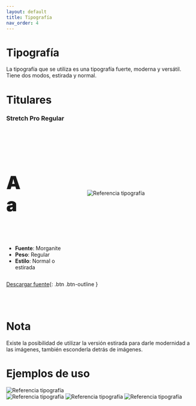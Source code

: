 ```yaml
---
layout: default
title: Tipografía
nav_order: 4
---
```

# Tipografía 

La tipografía que se utiliza es una tipografía fuerte, moderna y versátil. Tiene dos modos, estirada y normal.

# Titulares

### Stretch Pro Regular
<br><br>

<div style="display:flex;flex-direction:row;flex-wrap:wrap;justify-content:space-between;align-items:center">
<div style="width:13%">
<h4 style="font-size: 3rem !important;font-weight:900">Aa</h4>
</div>
<div style="width:54%;overflow-wrap: anywhere;padding: 1rem;">
<img src="../../assets/images/fuente-stretch.png" alt="Referencia tipografía"/>
</div>
<div style="width:33%">
<ul>
<li><strong>Fuente</strong>: Morganite</li>
<li><strong>Peso</strong>: Regular</li>
<li><strong>Estilo</strong>: Normal o estirada</li>
</ul>
</div>
</div>

[Descargar fuente](https://drive.google.com/uc?export=download&id=1soq7QRpwMWOqOhfU1zDRL2LxRi9IwfS2){: .btn .btn-outline }


<br><br>

# Nota
Existe la posibilidad de utilizar la versión estirada para darle modernidad a las imágenes, también esconderla detrás de imágenes.

# Ejemplos de uso
<img src="../../assets/images/refe-typo-1.jpg" alt="Referencia tipografía"/>

<br>

<img src="../../assets/images/refe-typo-2.jpg" alt="Referencia tipografía"/>

<img src="../../assets/images/refe-typo-3.jpg" alt="Referencia tipografía"/>


<img src="../../assets/images/refe-typo-4.jpg" alt="Referencia tipografía"/>